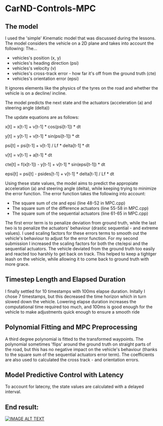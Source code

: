 # CarND-Controls-MPC

## The model
I used the 'simple' Kinematic model that was discussed during the lessons. The model considers the vehicle on a 2D plane and takes into account the following: The...
* vehicles's position (x, y)
* vehicles's heading direction (psi)
* vehicles's velocity (v)
* vehicles's cross-track error - how far it's off from the ground truth (cte)
* vehicles's orientation error (epsi)

It ignores elements like the physics of the tyres on the road and whether the vehicle is on a decline/ incline. 

The model predicts the next state and the actuators (acceleration (a) and steering angle (delta))

The update equations are as follows: 

x[t] = x[t-1] + v[t-1] * cos(psi[t-1]) * dt

y[t] = y[t-1] + v[t-1] * sin(psi[t-1]) * dt

psi[t] = psi[t-1] + v[t-1] / Lf * delta[t-1] * dt

v[t] = v[t-1] + a[t-1] * dt

cte[t] = f(x[t-1]) - y[t-1] + v[t-1] * sin(epsi[t-1]) * dt

epsi[t] = psi[t] - psides[t-1] + v[t-1] * delta[t-1] / Lf * dt



Using these state values, the model aims to predict the appropiate acceleration (a) and steering angle (delta), while keeping trying to minimize the error function. The error function takes the following into account:
* The square sum of cte and epsi (line 48-52 in MPC.cpp)
* The square sum of the difference actuators (line 55-58 in MPC.cpp)
* The square sum of the sequential actuators (line 61-65 in MPC.cpp)

The first error term is to penalize deviation from ground truth, while the last two is to penalize the actuators' behaviour (drastic sequential - and extreme values). I used scaling factors for these errors terms to smooth out the vehicle's behaviour to adjust for the error function. For my second submission I increased the scaling factors for both the cte/epsi and the sequential actuators. The vehicle deviated from the ground truth too easily and reacted too harshly to get back on track. This helped to keep a tightger leash on the vehicle, while allowing it to come back to ground truth with more grace.

## Timestep Length and Elapsed Duration
I finally settled for 10 timestamps with 100ms elapse duration. Initally I chose 7 timestamps, but this decreased the time horizon which in turn slowed down the vehicle. Lowering elapse duration increases the computational time required too much, and 100ms is good enough for the vehicle to make adjustments quick enough to ensure a smooth ride

## Polynomial Fitting and MPC Preprocessing
A third degree polynomial is fitted to the transformed waypoints. The polynomial sometimes 'flips' around the ground truth on straight parts of the road, but this has no negative impact on the vehicle's behaviour (thanks to the square sum of the sequential actuators error term). The coefficients are also used to calculated the cross track - and orientation errors.

## Model Predictive Control with Latency
To account for latecny, the state values are calculated with a delayed interval.  

## End result:

[![IMAGE ALT TEXT](http://img.youtube.com/vi/eb3MjqjAReY/1.jpg)](http://www.youtube.com/watch?v=eb3MjqjAReY "CarND-T2-Project5")



